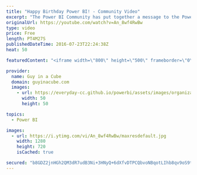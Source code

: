 ```yaml
---
title: "Happy Birthday Power BI! - Community Video"
excerpt: "The Power BI Community has put together a message to the Power BI Product Team to say thank you and to wish the product a very happy birthday!  Music by Future James https://soundcloud.com/jamesasilo  Contributors: Ankit Patira Adam Saxton Atlanta Excel User Group Avi Singh Chris Webb Damu Venkatesan"
originalUrl: https://youtube.com/watch?v=An_8wf4RwBw
type: video
price: Free
length: PT4M27S
publishedDateTime: 2016-07-23T22:24:38Z
heat: 50

featuredContent: "<iframe width=\"800\" height=\"500\" frameborder=\"0\" src=\"https://www.youtube.com/embed/An_8wf4RwBw\" allow=\"accelerometer; autoplay; encrypted-media; gyroscope; picture-in-picture\" allowfullscreen></iframe>"

provider:
  name: Guy in a Cube
  domain: guyinacube.com
  images:
    - url: https://everyday-cc.github.io/powerbi/assets/images/organizations/guyinacube.com-50x50.jpg
      width: 50
      height: 50

topics:
  - Power BI

images:
  - url: https://i.ytimg.com/vi/An_8wf4RwBw/maxresdefault.jpg
    width: 1280
    height: 720
    isCached: true

secured: "b8GDZ2jnHGh2QM3dR7udB3Ni+3HNyQ+6dXfvDTPCQbvoNBqotLIhb8qv9oS9t9CEyZszZ0PTM7l/VBI+hcv0LVq4MyW30xVUHGcLoQX1BxjDx+b6hn6EVSq/4SUv2EvWlUrRGJ6z1Dlqhp70t7M6IPMHBq+TXN3k5iV417dSNVyAyn0oSS6yWqWIeSpr+WwkyRrrPqc7IYTT//AzFcY+LPAKbIaeTu/5iB0alXd0JFd0cFwdwab7CMc14TC1a6Z0grWfi7L1yflNF1qId1qT0NuaoW6hmTARhQEvVu9Y7/D00jSIB3YwRqnaJXYQs5tjxJUUZD7RItEgBFuf2CLjILBkXuY7oyj8VD9WYQOrb+wUnD+AP6cGQ75+NLwDMr8Ti/maOiUIAH7aCg4Z1tOOqmNbQgc6hzZPGJ5FMsYjOOA=;JoMCmm+DSUNeckVLX7/Sqw=="
---
```


